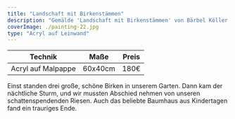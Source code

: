 ```yaml
---
title: "Landschaft mit Birkenstämmen"
description: "Gemälde 'Landschaft mit Birkenstämmen' von Bärbel Köller."
coverImage: ./painting-22.jpg
type: "Acryl auf Leinwand"
---
```


| Technik            | Maße    | Preis |
|--------------------|---------|-------|
| Acryl auf Malpappe    | 60x40cm | 180€  |

Einst standen drei große, schöne Birken in unserem Garten. Dann kam der nächtliche Sturm, und wir mussten Abschied nehmen von unseren schattenspendenden Riesen. Auch das beliebte Baumhaus aus Kindertagen fand ein trauriges Ende.